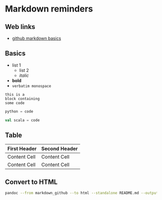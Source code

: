 # Markdown reminders


## Web links

* [github markdown basics](https://help.github.com/articles/markdown-basics/)

## Basics

* list 1
  * list 2
  * *italic*
* **bold**
* `verbatim monospace`

```
this is a
block containing
some code
```
```python
python = code
```

```scala
val scala = code
```


## Table

First Header  | Second Header
------------- | -------------
Content Cell  | Content Cell
Content Cell  | Content Cell


## Convert to HTML

```bash
pandoc --from markdown_github --to html --standalone README.md --output README.html
```



